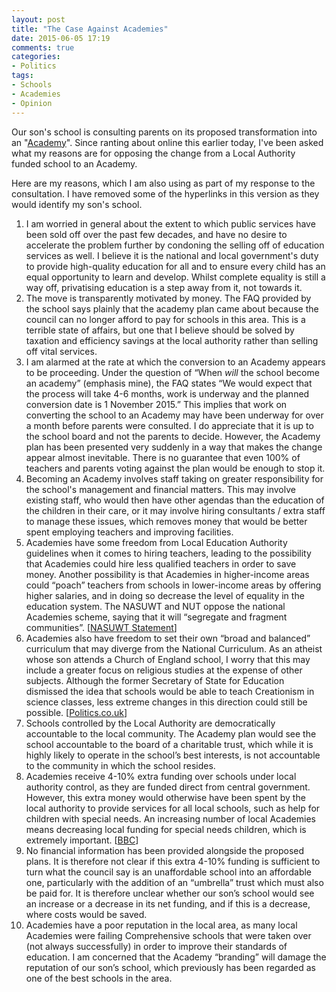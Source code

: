 ```yaml
---
layout: post
title: "The Case Against Academies"
date: 2015-06-05 17:19
comments: true
categories: 
- Politics
tags:
- Schools
- Academies
- Opinion
---
```


Our son's school is consulting parents on its proposed transformation into an "[Academy](https://www.gov.uk/types-of-school/academies)". Since ranting about online this earlier today, I've been asked what my reasons are for opposing the change from a Local Authority funded school to an Academy.

Here are my reasons, which I am also using as part of my response to the consultation. I have removed some of the hyperlinks in this version as they would identify my son's school.

1. I am worried in general about the extent to which public services have been sold off over the past few decades, and have no desire to accelerate the problem further by condoning the selling off of education services as well. I believe it is the national and local government's duty to provide high-quality education for all and to ensure every child has an equal opportunity to learn and develop. Whilst complete equality is still a way off, privatising education is a step away from it, not towards it.
2.  The move is transparently motivated by money. The FAQ provided by the school says plainly that the academy plan came about because the council can no longer afford to pay for schools in this area. This is a terrible state of affairs, but one that I believe should be solved by taxation and efficiency savings at the local authority rather than selling off vital services.
3. I am alarmed at the rate at which the conversion to an Academy appears to be proceeding. Under the question of “When *will* the school become an academy” (emphasis mine), the FAQ states “We would expect that the process will take 4-6 months, work is underway and the planned conversion date is 1 November 2015.” This implies that work on converting the school to an Academy may have been underway for over a month before parents were consulted. I do appreciate that it is up to the school board and not the parents to decide. However, the Academy plan has been presented very suddenly in a way that makes the change appear almost inevitable. There is no guarantee that even 100% of teachers and parents voting against the plan would be enough to stop it.
4. Becoming an Academy involves staff taking on greater responsibility for the school's management and financial matters. This may involve existing staff, who would then have other agendas than the education of the children in their care, or it may involve hiring consultants / extra staff to manage these issues, which removes money that would be better spent employing teachers and improving facilities.
5. Academies have some freedom from Local Education Authority guidelines when it comes to hiring teachers, leading to the possibility that Academies could hire less qualified teachers in order to save money. Another possibility is that Academies in higher-income areas could “poach” teachers from schools in lower-income areas by offering higher salaries, and in doing so decrease the level of equality in the education system. The NASUWT and NUT oppose the national Academies scheme, saying that it will “segregate and fragment communities”. [[NASUWT Statement](http://www.politics.co.uk/opinion-formers/nasuwt-the-teachers-union/article/nasuwt-academy-proposals-those-who-care-about-state-educatio)]
6. Academies also have freedom to set their own “broad and balanced” curriculum that may diverge from the National Curriculum. As an atheist whose son attends a Church of England school, I worry that this may include a greater focus on religious studies at the expense of other subjects. Although the former Secretary of State for Education dismissed the idea that schools would be able to teach Creationism in science classes, less extreme changes in this direction could still be possible. [[Politics.co.uk](http://www.politics.co.uk/news/2014/06/18/secular-triumph-as-government-bans-creationism-from-free-sch)]
7. Schools controlled by the Local Authority are democratically accountable to the local community. The Academy plan would see the school accountable to the board of a charitable trust, which while it is highly likely to operate in the school’s best interests, is not accountable to the community in which the school resides.
8. Academies receive 4-10% extra funding over schools under local authority control, as they are funded direct from central government. However, this extra money would otherwise have been spent by the local authority to provide services for all local schools, such as help for children with special needs. An increasing number of local Academies means decreasing local funding for special needs children, which is extremely important. [[BBC](http://www.bbc.co.uk/news/10161371)]
9. No financial information has been provided alongside the proposed plans. It is therefore not clear if this extra 4-10% funding is sufficient to turn what the council say is an unaffordable school into an affordable one, particularly with the addition of an “umbrella” trust which must also be paid for. It is therefore unclear whether our son’s school would see an increase or a decrease in its net funding, and if this is a decrease, where costs would be saved.
10. Academies have a poor reputation in the local area, as many local Academies were failing Comprehensive schools that were taken over (not always successfully) in order to improve their standards of education. I am concerned that the Academy “branding” will damage the reputation of our son’s school, which previously has been regarded as one of the best schools in the area.
